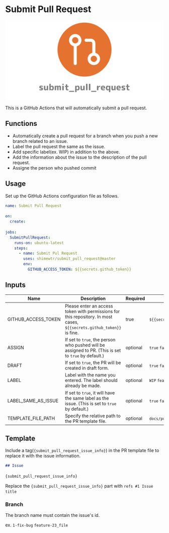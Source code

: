# Submit Pull Request

![eye_catch](./.github/img/eye_catch.png)

This is a GitHub Actions that will automatically submit a pull request.

## Functions

* Automatically create a pull request for a branch when you push a new branch related to an issue.
* Label the pull request the same as the issue.
* Add specific label(ex. WIP) in addition to the above.
* Add the information about the issue to the description of the pull request.
* Assigne the person who pushed commit

## Usage

Set up the GitHub Actions configuration file as follows.

```yaml
name: Submit Pull Request

on:
  create:

jobs:
  SubmitPullRequest:
    runs-on: ubuntu-latest
    steps:
      - name: Submit Pul Request
        uses: shimewtr/submit_pull_request@master
        env:
          GITHUB_ACCESS_TOKEN: ${{secrets.github_token}}
```

## Inputs

| Name                | Description                                                                                                            | Required | Example                            | Default                            |
| ------------------- | ---------------------------------------------------------------------------------------------------------------------- | -------- | ---------------------------        | ---------------------------------- |
| GITHUB_ACCESS_TOKEN | Please enter an access token with permissions for this repository. In most cases, `${{secrets.github_token}}` is fine. | true     | `${{secrets.github_token}}`        |                                    |
| ASSIGN              | If set to `true`, the person who pushed will be assigned to PR. (This is set to `true` by default.)                    | optional | `true` `false`                     | true                               |
| DRAFT               | If set to `true`, the PR will be created in draft form.                                                                | optional | `true` `false`                     | false                              |
| LABEL               | Label with the name you entered. The label should already be made.                                                     | optional | `WIP` `feature`                    |                                    |
| LABEL_SAME_AS_ISSUE | If set to `true`, it will have the same label as the issue. (This is set to `true` by default.)                        | optional | `true` `false`                     | true                               |
| TEMPLATE_FILE_PATH  | Specify the relative path to the PR template file.                                                                     | optional | `docs/pull_request_template.md`    | `.github/pull_request_template.md` |

## Template

Include a tag(`{submit_pull_request_issue_info}`) in the PR template file to replace it with the issue information.

```md
## Issue

{submit_pull_request_issue_info}
```

Replace the `{submit_pull_request_issue_info}` part with `refs #1 Issue title`

### Branch

The branch name must contain the issue's id.

ex. `1-fix-bug` `feature-23_file`
